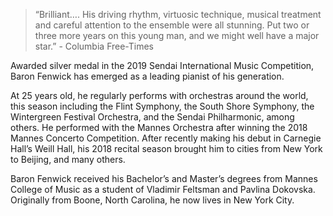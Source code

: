 > “Brilliant…. His driving rhythm, virtuosic technique, musical treatment and careful attention to the ensemble were all stunning. Put two or three more years on this young man, and we might well have a major star.” - Columbia Free-Times




Awarded silver medal in the 2019 Sendai International Music Competition, Baron Fenwick has emerged as a leading pianist of his generation.

At 25 years old, he regularly performs with orchestras around the world, this season including the Flint Symphony, the South Shore Symphony, the Wintergreen Festival Orchestra, and the Sendai Philharmonic, among others. He performed with the Mannes Orchestra after winning the 2018 Mannes Concerto Competition. After recently making his debut in Carnegie Hall’s Weill Hall, his 2018 recital season brought him to cities from New York to Beijing, and many others.

Baron Fenwick received his Bachelor’s and Master’s degrees from Mannes College of Music as a student of Vladimir Feltsman and Pavlina Dokovska. Originally from Boone, North Carolina, he now lives in New York City.
